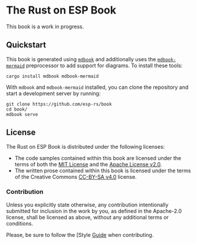 # The Rust on ESP Book

This book is a work in progress.

## Quickstart

This book is generated using [`mdbook`] and additionally uses the [`mdbook-mermaid`] preprocessor to add support for diagrams. To install these tools:

```shell
cargo install mdbook mdbook-mermaid
```

With `mdbook` and `mdbook-mermaid` installed, you can clone the repository and start a development server by running:

```shell
git clone https://github.com/esp-rs/book
cd book/
mdbook serve
```

[`mdbook`]: https://github.com/rust-lang/mdBook
[`mdbook-mermaid`]: https://github.com/badboy/mdbook-mermaid

## License

The Rust on ESP Book is distributed under the following licenses:

- The code samples contained within this book are licensed under the terms of
  both the [MIT License] and the [Apache License v2.0].
- The written prose contained within this book is licensed under the terms of
  the Creative Commons [CC-BY-SA v4.0] license.

[mit license]: ./LICENSE-MIT
[apache license v2.0]: ./LICENSE-APACHE
[cc-by-sa v4.0]: ./LICENSE-CC-BY-SA

### Contribution

Unless you explicitly state otherwise, any contribution intentionally submitted for inclusion in the
work by you, as defined in the Apache-2.0 license, shall be licensed as above, without any
additional terms or conditions.

Please, be sure to follow the [Style [Guide](rust-doc-style-guide.md) when contributing.
